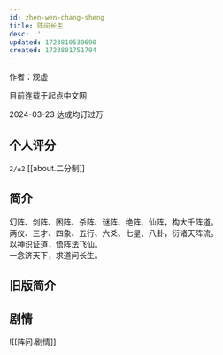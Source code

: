 ```yaml
---
id: zhen-wen-chang-sheng
title: 阵问长生
desc: ''
updated: 1723810539690
created: 1723801751794
---
```


作者：观虚

目前连载于起点中文网

2024-03-23 达成均订过万

## 个人评分

`2/±2` [[about.二分制]]

## 简介

幻阵、剑阵、困阵、杀阵、谜阵、绝阵、仙阵，构大千阵道。  
两仪、三才、四象、五行、六爻、七星、八卦，衍诸天阵流。  
以神识证道，悟阵法飞仙。  
一念济天下，求道问长生。

## 旧版简介

## 剧情

![[阵问.剧情]]
